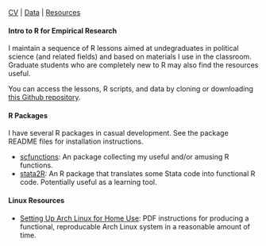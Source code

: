 <nav id="navigation">
  <a href="https://github.com/seanmcraig/vita/blob/master/latex/vita.pdf">CV</a>
  <span>|</span>
  <a href="./data.html">Data</a>
  <span>|</span>
  <a href="/resources.htm">Resources</a>
</nav>

#### Intro to R for Empirical Research

I maintain a sequence of R lessons aimed at undegraduates in political science (and related fields) and based on materials I use in the classroom. Graduate students who are completely new to R may also find the resources useful. 

You can access the lessons, R scripts, and data by cloning or downloading <a href="">this Github repository</a>.

#### R Packages
I have several R packages in casual development. See the package README files for installation instructions.

* <a href="https://github.com/seanmcraig/scfunctions">scfunctions</a>: An package collecting my useful and/or amusing R functions.
* <a href="https://github.com/seanmcraig/stata2r">stata2R</a>: An R package that translates some Stata code into functional R code. Potentially useful as a learning tool.


#### Linux Resources
* <a href="https://github.com/seanmcraig/arch-setup/doc.pdf">Setting Up Arch Linux for Home Use</a>: PDF instructions for producing a functional, reproducable Arch Linux system in a reasonable amount of time.
